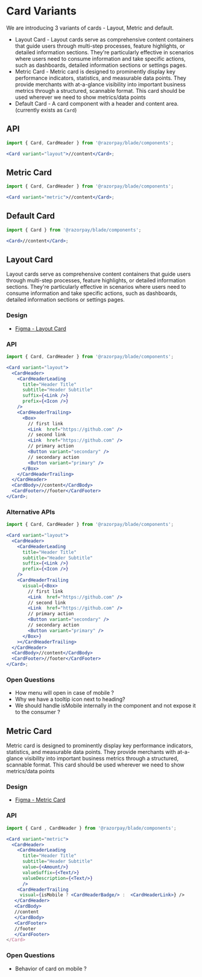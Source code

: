 # Card Variants

We are introducing 3 variants of cards - Layout, Metric and default.

- Layout Card - Layout cards serve as comprehensive content containers that guide users through multi-step processes, feature highlights, or detailed information sections. They're particularly effective in scenarios where users need to consume information and take specific actions, such as dashboards, detailed information sections or settings pages.
- Metric Card - Metric card is designed to prominently display key performance indicators, statistics, and measurable data points. They provide merchants with at-a-glance visibility into important business metrics through a structured, scannable format. This card should be used wherever we need to show metrics/data points
- Default Card - A card component with a header and content area. (currently exists as `Card`)

## API

```jsx
import { Card, CardHeader } from '@razorpay/blade/components';

<Card variant="layout">//content</Card>;
```

## Metric Card

```jsx
import { Card, CardHeader } from '@razorpay/blade/components';

<Card variant="metric">//content</Card>;
```

## Default Card

```jsx
import { Card } from '@razorpay/blade/components';

<Card>//content</Card>;
```

## Layout Card

Layout cards serve as comprehensive content containers that guide users through multi-step processes, feature highlights, or detailed information sections. They're particularly effective in scenarios where users need to consume information and take specific actions, such as dashboards, detailed information sections or settings pages.

### Design

- [Figma - Layout Card](https://www.figma.com/design/yKBlpifyZvi28APkmlY5Td/-Research--Cards--v2-?node-id=1429-61697&p=f&m=dev)

### API

```jsx
import { Card, CardHeader } from '@razorpay/blade/components';

<Card variant="layout">
  <CardHeader>
    <CardHeaderLeading
      title="Header Title"
      subtitle="Header Subtitle"
      suffix={<Link />}
      prefix={<Icon />}
    />
    <CardHeaderTrailing>
      <Box>
        // first link
        <Link  href="https://github.com" />
        // second link
        <Link  href="https://github.com" />
        // primary action
        <Button variant="secondary" />
        // secondary action
        <Button variant="primary" />
      </Box>
    </CardHeaderTrailing>
  </CardHeader>
  <CardBody>//content</CardBody>
  <CardFooter>//footer</CardFooter>
</Card>;
```

### Alternative APIs

```jsx
import { Card, CardHeader } from '@razorpay/blade/components';

<Card variant="layout">
  <CardHeader>
    <CardHeaderLeading
      title="Header Title"
      subtitle="Header Subtitle"
      suffix={<Link />}
      prefix={<Icon />}
    />
    <CardHeaderTrailing
      visual={<Box>
        // first link
        <Link  href="https://github.com" />
        // second link
        <Link  href="https://github.com" />
        // primary action
        <Button variant="secondary" />
        // secondary action
        <Button variant="primary" />
      </Box>}
    ></CardHeaderTrailing>
  </CardHeader>
  <CardBody>//content</CardBody>
  <CardFooter>//footer</CardFooter>
</Card>;
```

### Open Questions

- How menu will open in case of mobile ?
- Why we have a tooltip icon next to heading?
- We should handle isMobile internally in the component and not expose it to the consumer ?

## Metric Card

Metric card is designed to prominently display key performance indicators, statistics, and measurable data points. They provide merchants with at-a-glance visibility into important business metrics through a structured, scannable format. This card should be used wherever we need to show metrics/data points

### Design

- [Figma - Metric Card](https://www.figma.com/design/yKBlpifyZvi28APkmlY5Td/-Research--Cards--v2-?node-id=1448-6614&m=dev)

### API

```jsx
import { Card , CardHeader } from '@razorpay/blade/components';

<Card variant="metric">
  <CardHeader>
    <CardHeaderLeading
      title="Header Title"
      subtitle="Header Subtitle"
      value={<Amount/>}
      valueSuffix={<Text/>}
      valueDescription={<Text/>}
      />
    <CardHeaderTrailing
     visual={isMobile ? <CardHeaderBadge/> :  <CardHeaderLink>} />
   </CardHeader>
   <CardBody>
   //content
   </CardBody>
   <CardFooter>
   //footer
   </CardFooter>
</Card>
```

### Open Questions

- Behavior of card on mobile ?
